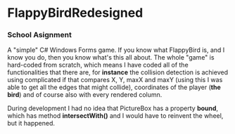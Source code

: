 # FlappyBirdRedesigned
### School Asignment  

A "simple" C# Windows Forms game. If you know what FlappyBird is, and I know you do, then you know what's this all about.
The whole "game" is hard-coded from scratch, which means I have coded all of the functionalities that there are, for **instance** the collision detection is achieved using complicated if that compares X, Y, maxX and maxY (using this I was able to get all the edges that might collide), coordinates of the player (**the bird**) and of course also with every rendered column. 
  
During development I had no idea that PictureBox has a property **bound**, which has method **intersectWith()** and I would have to reinvent the wheel, but it happened.
  
